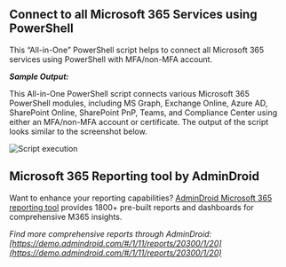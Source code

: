 ﻿## Connect to all Microsoft 365 Services using PowerShell
This “All-in-One” PowerShell script helps to connect all Microsoft 365 services using PowerShell with MFA/non-MFA account.

***Sample Output:***

This All-in-One PowerShell script connects various Microsoft 365 PowerShell modules, including MS Graph, Exchange Online, Azure AD, SharePoint Online, SharePoint PnP, Teams, and Compliance Center using either an MFA/non-MFA account or certificate. The output of the script looks similar to the screenshot below.

![Script execution]( https://o365reports.com/wp-content/uploads/2019/10/Connect-to-all-Microsoft-365-services-using-PowerShell.png)

## Microsoft 365 Reporting tool by AdminDroid
Want to enhance your reporting capabilities? [AdminDroid Microsoft 365 reporting tool](https://admindroid.com/?src=GitHub) provides 1800+ pre-built reports and dashboards for comprehensive M365 insights.

*Find more comprehensive reports through AdminDroid: [https://demo.admindroid.com/#/1/11/reports/20300/1/20](https://demo.admindroid.com/#/1/11/reports/20300/1/20)*

